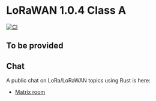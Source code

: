 # LoRaWAN 1.0.4 Class A

[![CI](https://github.com/lucasgranberg/lorawan/actions/workflows/ci.yaml/badge.svg)](https://github.com/lucasgranberg/lorawan/actions/workflows/ci.yaml)

## To be provided

## Chat

A public chat on LoRa/LoRaWAN topics using Rust is here:

- <a href="https://matrix.to/#/#public-lora-wan-rs:matrix.org">Matrix room</a>
